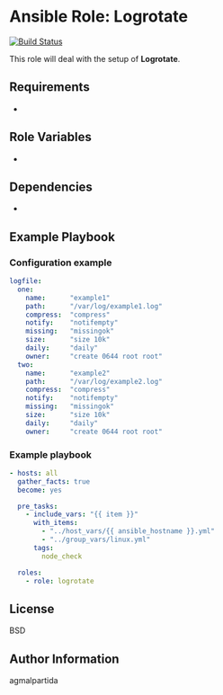 # Ansible Role: Logrotate

[![Build Status](https://api.travis-ci.com/agmalpartida/logrotate.svg?branch=master)](https://travis-ci.com/github/agmalpartida/logrotate)

This role will deal with the setup of __Logrotate__.

Requirements
------------

-

Role Variables
--------------

-

Dependencies
------------

-

Example Playbook
----------------

### Configuration example

```yaml
logfile:
  one:
    name:      "example1"
    path:      "/var/log/example1.log"
    compress:  "compress"
    notify:    "notifempty"
    missing:   "missingok"
    size:      "size 10k"
    daily:     "daily"
    owner:     "create 0644 root root"
  two:
    name:      "example2"
    path:      "/var/log/example2.log"
    compress:  "compress"
    notify:    "notifempty"
    missing:   "missingok"
    size:      "size 10k"
    daily:     "daily"
    owner:     "create 0644 root root"
```

### Example playbook

```yaml
- hosts: all
  gather_facts: true
  become: yes

  pre_tasks:
    - include_vars: "{{ item }}"
      with_items:
        - "../host_vars/{{ ansible_hostname }}.yml"
        - "../group_vars/linux.yml"
      tags:
        node_check

  roles:
    - role: logrotate
```

License
-------

BSD

Author Information
------------------

agmalpartida
